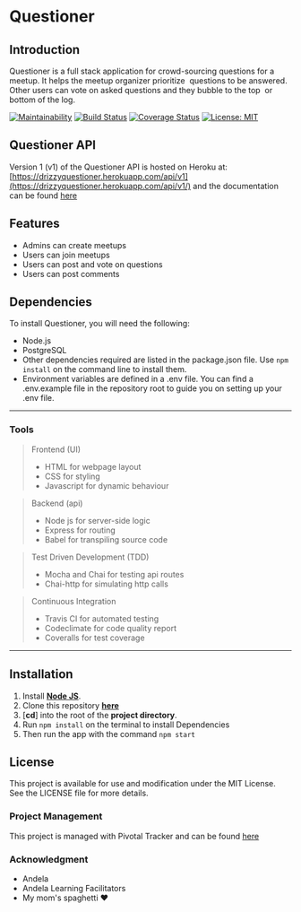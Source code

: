 # ﻿Questioner

## Introduction
Questioner is a full stack application for crowd-sourcing questions for a meetup. ​It helps the meetup organizer prioritize  questions to be answered. Other users can vote on asked questions and they bubble to the top  or bottom of the log.

[![Maintainability](https://api.codeclimate.com/v1/badges/44d33e84bea8951b1f81/maintainability)](https://codeclimate.com/github/TheDrizzyWay/Questioner/maintainability) [![Build Status](https://travis-ci.org/TheDrizzyWay/Questioner.svg?branch=develop)](https://travis-ci.org/TheDrizzyWay/Questioner) [![Coverage Status](https://coveralls.io/repos/github/TheDrizzyWay/Questioner/badge.svg?branch=develop)](https://coveralls.io/github/TheDrizzyWay/Questioner?branch=develop) [![License:   MIT](https://img.shields.io/badge/License-MIT-yellow.svg)](https://opensource.org/licenses/MIT)

## Questioner API

Version 1 (v1) of the Questioner API is hosted on Heroku at: [https://drizzyquestioner.herokuapp.com/api/v1](https://drizzyquestioner.herokuapp.com/api/v1/) and the documentation can be found [here](https://drizzyquestioner.herokuapp.com/docs)

## Features

- Admins can create meetups
- Users can join meetups
- Users can post and vote on questions
- Users can post comments

## Dependencies

To install Questioner, you will need the following:
- Node.js
- PostgreSQL
- Other dependencies required are listed in the package.json file. Use `npm install` on the command line to install them.
- Environment variables are defined in a .env file. You can find a .env.example file in the repository root to guide you on setting up your .env file.

***
### Tools

> Frontend (UI)
> - HTML for webpage layout
> - CSS for styling
> - Javascript for dynamic behaviour

> Backend (api)
> - Node js for server-side logic
> - Express for routing
> - Babel for transpiling source code

> Test Driven Development (TDD)
> - Mocha and Chai for testing api routes
> - Chai-http for simulating http calls

> Continuous Integration
> - Travis CI for automated testing
> - Codeclimate for code quality report
> - Coveralls for test coverage

***

## Installation
1. Install [**Node JS**](https://nodejs.org/en/).
2. Clone this repository [**here**](https://github.com/TheDrizzyWay/Questioner.git)
3. [**cd**] into the root of the **project directory**.
4. Run `npm install` on the terminal to install Dependencies
5. Then run the app with the command `npm start`

## License

This project is available for use and modification under the MIT License. See the LICENSE file for more details.

### Project Management
This project is managed with Pivotal Tracker and can be found [here](https://www.pivotaltracker.com/n/projects/2232521)

### Acknowledgment
- Andela
- Andela Learning Facilitators
- My mom's spaghetti :heart:
